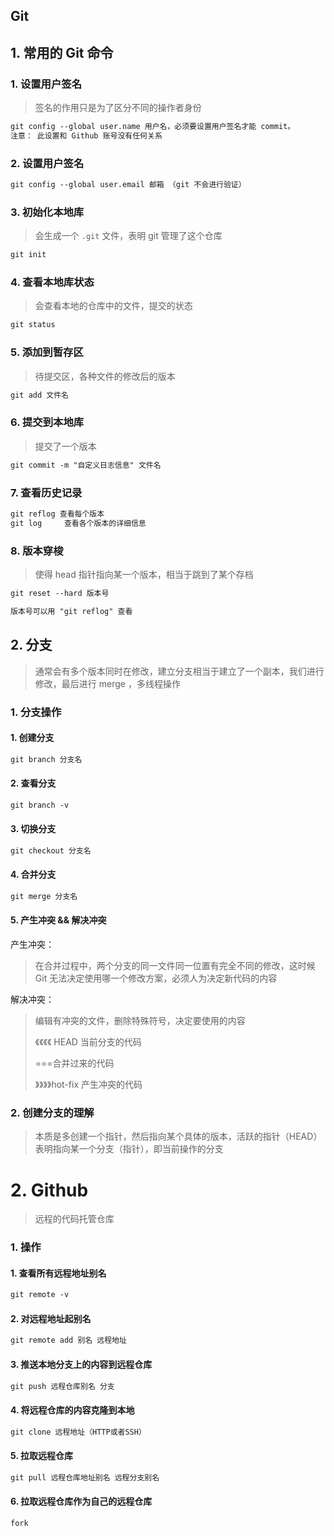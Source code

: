 ## Git

## 1. 常用的 Git 命令

### 1. 设置用户签名

> 签名的作用只是为了区分不同的操作者身份

```tex
git config --global user.name 用户名，必须要设置用户签名才能 commit。
注意： 此设置和 Github 账号没有任何关系
```



### 2. 设置用户签名

```tex
git config --global user.email 邮箱 （git 不会进行验证）
```

### 3. 初始化本地库

> 会生成一个 `.git` 文件，表明 git 管理了这个仓库

```tex
git init
```

### 4. 查看本地库状态

> 会查看本地的仓库中的文件，提交的状态

```tex
git status
```

### 5. 添加到暂存区

> 待提交区，各种文件的修改后的版本

```tex
git add 文件名
```

### 6. 提交到本地库

> 提交了一个版本

```tex
git commit -m "自定义日志信息" 文件名
```

### 7. 查看历史记录

```tex
git reflog 查看每个版本
git log 	查看各个版本的详细信息
```

### 8. 版本穿梭

> 使得 head 指针指向某一个版本，相当于跳到了某个存档

```tex
git reset --hard 版本号

版本号可以用 "git reflog" 查看
```

## 2. 分支

> 通常会有多个版本同时在修改，建立分支相当于建立了一个副本，我们进行修改，最后进行 merge ，多线程操作

### 1. 分支操作

#### 1. 创建分支

```tex
git branch 分支名
```

#### 2. 查看分支

```tex
git branch -v
```

#### 3. 切换分支

```tex
git checkout 分支名
```

#### 4. 合并分支

```tex
git merge 分支名
```

#### 5. 产生冲突 && 解决冲突

产生冲突：

> 在合并过程中，两个分支的同一文件同一位置有完全不同的修改，这时候 Git 无法决定使用哪一个修改方案，必须人为决定新代码的内容

解决冲突：

> 编辑有冲突的文件，删除特殊符号，决定要使用的内容
>
> 《《《《 HEAD 当前分支的代码
>
>  ===合并过来的代码 
>
>》》》》hot-fix 产生冲突的代码

### 2. 创建分支的理解

> 本质是多创建一个指针，然后指向某个具体的版本，活跃的指针（HEAD）表明指向某一个分支（指针），即当前操作的分支

# 2. Github

> 远程的代码托管仓库

### 1. 操作

#### 1. 查看所有远程地址别名

```tex
git remote -v
```

#### 2. 对远程地址起别名

```tex
git remote add 别名 远程地址
```

#### 3. 推送本地分支上的内容到远程仓库

```tex
git push 远程仓库别名 分支 
```

#### 4. 将远程仓库的内容克隆到本地

```tex
git clone 远程地址（HTTP或者SSH）
```

#### 5. 拉取远程仓库

```tex
git pull 远程仓库地址别名 远程分支别名
```

#### 6. 拉取远程仓库作为自己的远程仓库

```tex
fork 
```

